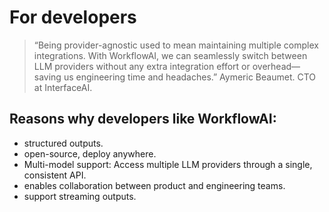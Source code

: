 # For developers

> “Being provider-agnostic used to mean maintaining multiple complex integrations. With WorkflowAI, we can seamlessly switch between LLM providers without any extra integration effort or overhead—saving us engineering time and headaches.”
> Aymeric Beaumet. CTO at InterfaceAI.

## Reasons why developers like WorkflowAI:
- structured outputs.
- open-source, deploy anywhere.
- Multi-model support: Access multiple LLM providers through a single, consistent API.
- enables collaboration between product and engineering teams.
- support streaming outputs.
